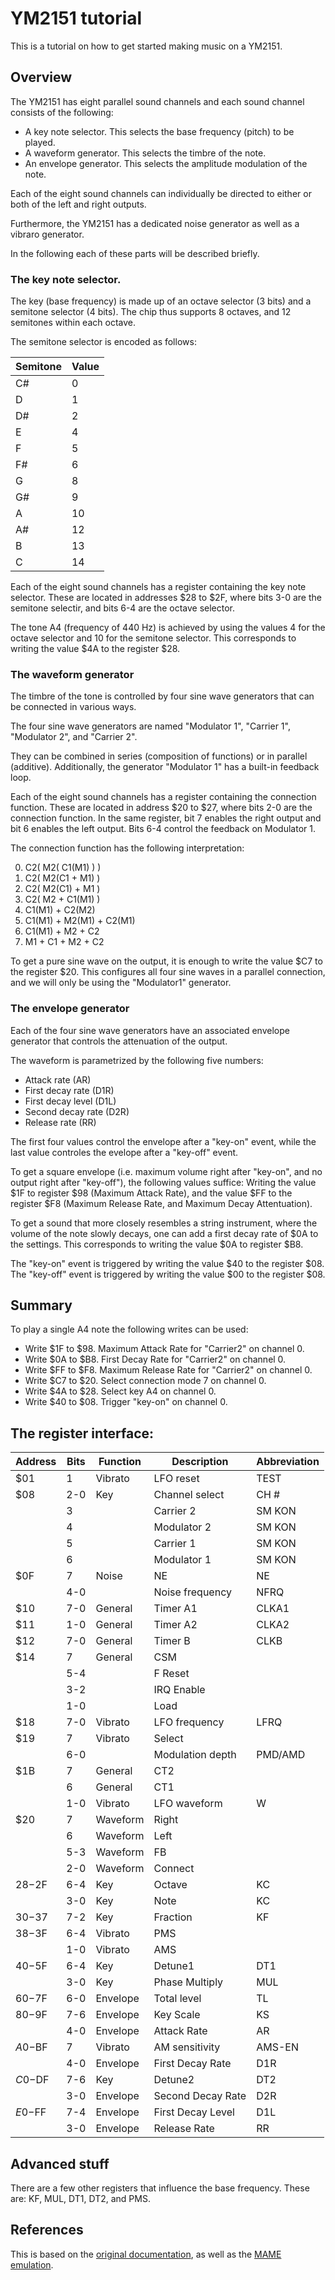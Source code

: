 # YM2151 tutorial

This is a tutorial on how to get started making music on a YM2151. 

## Overview

The YM2151 has eight parallel sound channels and each sound channel consists 
of the following:

* A key note selector. This selects the base frequency (pitch) to be played.
* A waveform generator. This selects the timbre of the note.
* An envelope generator. This selects the amplitude modulation of the note.

Each of the eight sound channels can individually be directed to either or both
of the left and right outputs.

Furthermore, the YM2151 has a dedicated noise generator as well as a vibraro
generator.

In the following each of these parts will be described briefly.

### The key note selector.
The key (base frequency) is made up of an octave selector (3 bits) and a
semitone selector (4 bits).  The chip thus supports 8 octaves, and 12 semitones
within each octave.

The semitone selector is encoded as follows:

| Semitone |  Value |
| -------- | ------ |
|    C#    |    0   |
|    D     |    1   |
|    D#    |    2   |
|    E     |    4   |
|    F     |    5   |
|    F#    |    6   |
|    G     |    8   |
|    G#    |    9   |
|    A     |   10   |
|    A#    |   12   |
|    B     |   13   |
|    C     |   14   |

Each of the eight sound channels has a register containing the key note
selector. These are located in addresses $28 to $2F, where bits 3-0 are the
semitone selectir, and bits 6-4 are the octave selector.

The tone A4 (frequency of 440 Hz) is achieved by using the values 4 for the
octave selector and 10 for the semitone selector.  This corresponds to writing
the value $4A to the register $28.

### The waveform generator
The timbre of the tone is controlled by four sine wave generators that can be
connected in various ways.

The four sine wave generators are named "Modulator 1", "Carrier 1", "Modulator 2",
and "Carrier 2".

They can be combined in series (composition of functions) or in parallel
(additive). Additionally, the generator "Modulator 1" has a built-in feedback
loop.

Each of the eight sound channels has a register containing the connection
function.  These are located in address $20 to $27, where bits 2-0 are the
connection function. In the same register, bit 7 enables the right output and
bit 6 enables the left output. Bits 6-4 control the feedback on Modulator 1.

The connection function has the following interpretation:

0. C2( M2( C1(M1) ) )
1. C2( M2(C1 + M1) )
2. C2( M2(C1) + M1 )
3. C2( M2 + C1(M1) )
4. C1(M1) + C2(M2)
5. C1(M1) + M2(M1) + C2(M1)
6. C1(M1) + M2 + C2
7. M1 + C1 + M2 + C2

To get a pure sine wave on the output, it is enough to write the value $C7 to
the register $20. This configures all four sine waves in a parallel connection,
and we will only be using the "Modulator1" generator.

### The envelope generator
Each of the four sine wave generators have an associated envelope generator
that controls the attenuation of the output.

The waveform is parametrized by the following five numbers:
* Attack rate (AR)
* First decay rate (D1R)
* First decay level (D1L)
* Second decay rate (D2R)
* Release rate (RR)

The first four values control the envelope after a "key-on" event, while the
last value controles the evelope after a "key-off" event.

To get a square envelope (i.e. maximum volume right after "key-on", and no
output right after "key-off"), the following values suffice: Writing the value
$1F to register $98 (Maximum Attack Rate), and the value $FF to the register
$F8 (Maximum Release Rate, and Maximum Decay Attentuation).

To get a sound that more closely resembles a string instrument, where the
volume of the note slowly decays, one can add a first decay rate of $0A to the
settings. This corresponds to writing the value $0A to register $B8.

The "key-on" event is triggered by writing the value $40 to the register $08.
The "key-off" event is triggered by writing the value $00 to the register $08.

## Summary
To play a single A4 note the following writes can be used:
* Write $1F to $98. Maximum Attack Rate for "Carrier2" on channel 0.
* Write $0A to $B8. First Decay Rate for "Carrier2" on channel 0.
* Write $FF to $F8. Maximum Release Rate for "Carrier2" on channel 0.
* Write $C7 to $20. Select connection mode 7 on channel 0.
* Write $4A to $28. Select key A4 on channel 0.
* Write $40 to $08. Trigger "key-on" on channel 0.

## The register interface:
| Address |  Bits  | Function | Description       | Abbreviation |
| ------- | ------ | -------- | ----------------- | ------------ |
|  $01    |   1    | Vibrato  | LFO reset         | TEST         |
|  $08    |  2-0   | Key      | Channel select    | CH #         |
|         |   3    |          | Carrier 2         | SM KON       |
|         |   4    |          | Modulator 2       | SM KON       |
|         |   5    |          | Carrier 1         | SM KON       |
|         |   6    |          | Modulator 1       | SM KON       |
|  $0F    |   7    | Noise    | NE                | NE           |
|         |  4-0   |          | Noise frequency   | NFRQ         |
|  $10    |  7-0   | General  | Timer A1          | CLKA1        |
|  $11    |  1-0   | General  | Timer A2          | CLKA2        |
|  $12    |  7-0   | General  | Timer B           | CLKB         |
|  $14    |   7    | General  | CSM               |              |
|         |  5-4   |          | F Reset           |              |
|         |  3-2   |          | IRQ Enable        |              |
|         |  1-0   |          | Load              |              |
|  $18    |  7-0   | Vibrato  | LFO frequency     | LFRQ         |
|  $19    |   7    | Vibrato  | Select            |              |
|         |  6-0   |          | Modulation depth  | PMD/AMD      |
|  $1B    |   7    | General  | CT2               |              |
|         |   6    | General  | CT1               |              |
|         |  1-0   | Vibrato  | LFO waveform      | W            |
|  $20    |   7    | Waveform | Right             |              |
|         |   6    | Waveform | Left              |              |
|         |  5-3   | Waveform | FB                |              |
|         |  2-0   | Waveform | Connect           |              |
| $28-$2F |  6-4   | Key      | Octave            | KC           |
|         |  3-0   | Key      | Note              | KC           |
| $30-$37 |  7-2   | Key      | Fraction          | KF           |
| $38-$3F |  6-4   | Vibrato  | PMS               |              |
|         |  1-0   | Vibrato  | AMS               |              |
| $40-$5F |  6-4   | Key      | Detune1           | DT1          |
|         |  3-0   | Key      | Phase Multiply    | MUL          |
| $60-$7F |  6-0   | Envelope | Total level       | TL           |
| $80-$9F |  7-6   | Envelope | Key Scale         | KS           |
|         |  4-0   | Envelope | Attack Rate       | AR           |
| $A0-$BF |   7    | Vibrato  | AM sensitivity    | AMS-EN       |
|         |  4-0   | Envelope | First Decay Rate  | D1R          |
| $C0-$DF |  7-6   | Key      | Detune2           | DT2          |
|         |  3-0   | Envelope | Second Decay Rate | D2R          |
| $E0-$FF |  7-4   | Envelope | First Decay Level | D1L          |
|         |  3-0   | Envelope | Release Rate      | RR           |


## Advanced stuff
There are a few other registers that influence the base frequency. These are:
KF, MUL, DT1, DT2, and PMS.

## References
This is based on the [original
documentation](http://map.grauw.nl/resources/sound/yamaha_ym2151_synthesis.pdf),
as well as the [MAME emulation](https://github.com/mamedev/mame/).


